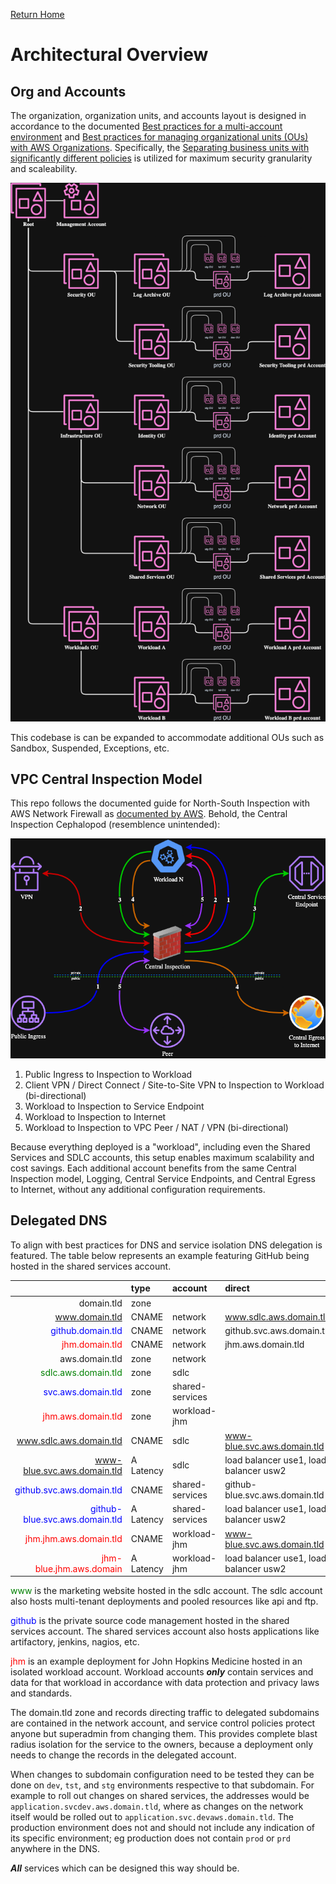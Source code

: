 [Return Home](../README.md#documentation)

# Architectural Overview

## Org and Accounts
The organization, organization units, and accounts layout is designed in accordance to the documented [Best practices for a multi-account environment](https://docs.aws.amazon.com/organizations/latest/userguide/orgs_best-practices.html) and [Best practices for managing organizational units (OUs) with AWS Organizations](https://docs.aws.amazon.com/organizations/latest/userguide/orgs_manage_ous_best_practices.html). Specifically, the [Separating business units with significantly different policies](https://docs.aws.amazon.com/whitepapers/latest/organizing-your-aws-environment/advanced-ous.html#extended-workload-oriented-ou-structure) is utilized for maximum security granularity and scaleability.

<p align="center"><img src="../drawings/org-and-account-layout.drawio.png"/></p>

This codebase is can be expanded to accommodate additional OUs such as Sandbox, Suspended, Exceptions, etc.

## VPC Central Inspection Model
This repo follows the documented guide for North-South Inspection with AWS Network Firewall as [documented by AWS](https://d1.awsstatic.com/architecture-diagrams/ArchitectureDiagrams/inspection-deployment-models-with-AWS-network-firewall-ra.pdf). Behold, the Central Inspection Cephalopod (resemblence unintended):

<p align="center"><img src="../drawings/central-inspection.drawio.png"/></p>

1. Public Ingress to Inspection to Workload
1. Client VPN / Direct Connect / Site-to-Site VPN to Inspection to Workload (bi-directional)
1. Workload to Inspection to Service Endpoint
1. Workload to Inspection to Internet
1. Workload to Inspection to VPC Peer / NAT / VPN (bi-directional)

Because everything deployed is a "workload", including even the Shared Services and SDLC accounts, this setup enables maximum scalability and cost savings. Each additional account benefits from the same Central Inspection model, Logging, Central Service Endpoints, and Central Egress to Internet, without any additional configuration requirements.

## Delegated DNS
To align with best practices for DNS and service isolation DNS delegation is featured. The table below represents an example featuring GitHub being hosted in the shared services account.

|   | type | account | direct |
| ---: | :--- | :--- | :--- |
| domain.tld | zone |  | |
| <span style="color: green;">www.domain.tld</span> | CNAME | network | www.sdlc.aws.domain.tld |
| <span style="color: blue;">github.domain.tld</span> | CNAME | network | github.svc.aws.domain.tld |
| <span style="color: red;">jhm.domain.tld</span> | CNAME | network | jhm.aws.domain.tld |
| aws.domain.tld | zone | network | |
| <span style="color: green;">sdlc.aws.domain.tld</span> | zone | sdlc | |
| <span style="color: blue;">svc.aws.domain.tld</span> | zone | shared-services | |
| <span style="color: red;">jhm.aws.domain.tld</span> | zone | workload-jhm | |
| <span style="color: green;">www.sdlc.aws.domain.tld</span> | CNAME | sdlc | www-blue.svc.aws.domain.tld |
| <span style="color: green;">www-blue.svc.aws.domain.tld</span> | A Latency | sdlc | load balancer use1, load balancer usw2 |
| <span style="color: blue;">github.svc.aws.domain.tld</span> | CNAME | shared-services | github-blue.svc.aws.domain.tld |
| <span style="color: blue;">github-blue.svc.aws.domain.tld</span> | A Latency | shared-services | load balancer use1, load balancer usw2 |
| <span style="color: red;">jhm.jhm.aws.domain.tld</span> | CNAME | workload-jhm | www-blue.svc.aws.domain.tld |
| <span style="color: red;">jhm-blue.jhm.aws.domain</span> | A Latency | workload-jhm | load balancer use1, load balancer usw2 |

<span style="color: green;">www</span> is the marketing website hosted in the sdlc account. The sdlc account also hosts multi-tenant deployments and pooled resources like api and ftp.

<span style="color: blue;">github</span> is the private source code management hosted in the shared services account. The shared services account also hosts applications like artifactory, jenkins, nagios, etc.

<span style="color: red;">jhm</span> is an example deployment for John Hopkins Medicine hosted in an isolated workload account. Workload accounts ***only*** contain services and data for that workload in accordance with data protection and privacy laws and standards.

The domain.tld zone and records directing traffic to delegated subdomains are contained in the network account, and service control policies protect anyone but superadmin from changing them. This provides complete blast radius isolation for the service to the owners, because a deployment only needs to change the records in the delegated account.

When changes to subdomain configuration need to be tested they can be done on `dev`, `tst`, and `stg` environments respective to that subdomain. For example to roll out changes on shared services, the addresses would be `application.svcdev.aws.domain.tld`, where as changes on the network itself would be rolled out to `application.svc.devaws.domain.tld`. The production environment does not and should not include any indication of its specific environment; eg production does not contain `prod` or `prd` anywhere in the DNS.

***All*** services which can be designed this way should be.